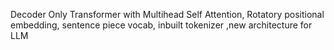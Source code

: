Decoder Only Transformer with Multihead Self Attention, Rotatory positional embedding, sentence piece vocab, inbuilt tokenizer ,new architecture for LLM
